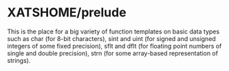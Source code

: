 # XATSHOME/prelude

This is the place for a big variety of function templates on basic
data types such as char (for 8-bit characters), sint and uint (for
signed and unsigned integers of some fixed precision), sflt and dflt
(for floating point numbers of single and double precision), strn (for
some array-based representation of strings).
